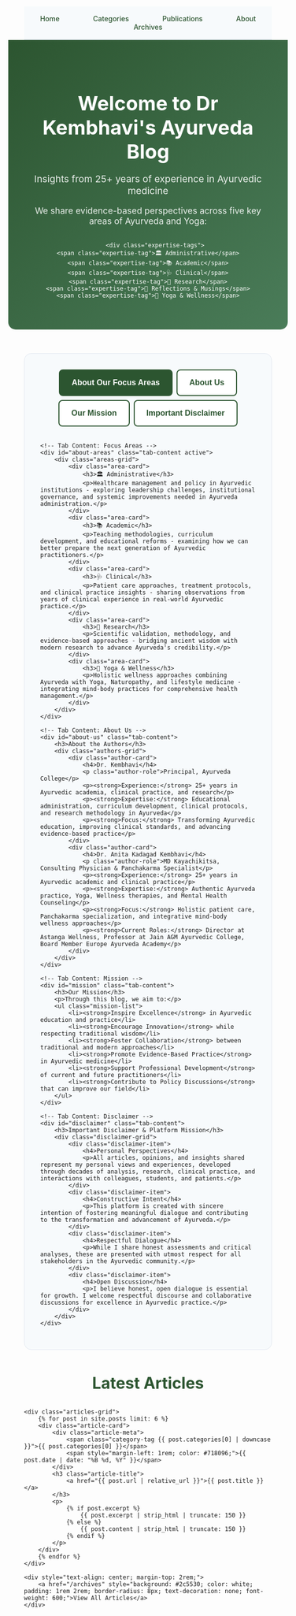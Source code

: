 ---
---

<style>
/* Inline CSS for immediate effect */
.hero-section {
  background: linear-gradient(135deg, #2c5530 0%, #4a7c59 100%);
  color: white;
  padding: 3rem 2rem;
  text-align: center;
  margin: -2rem -2rem 3rem -2rem;
  border-radius: 0 0 15px 15px;
}

.hero-content h1 {
  font-size: 2.5rem;
  font-weight: 700;
  margin-bottom: 1rem;
  color: white !important;
}

.hero-subtitle {
  font-size: 1.2rem;
  margin-bottom: 1rem;
  opacity: 0.9;
}

.hero-description {
  font-size: 1.1rem;
  margin-bottom: 2rem;
  opacity: 0.9;
}

.expertise-tags {
  display: flex;
  justify-content: center;
  flex-wrap: wrap;
  gap: 1rem;
  margin-top: 1.5rem;
}

.expertise-tag {
  background: rgba(255, 255, 255, 0.2);
  color: white;
  padding: 0.5rem 1rem;
  border-radius: 25px;
  font-weight: 500;
  border: 1px solid rgba(255, 255, 255, 0.3);
  backdrop-filter: blur(10px);
}

.info-tabs-section {
  background: #f7fafc;
  padding: 2rem;
  margin-bottom: 3rem;
  border-radius: 15px;
  border: 1px solid #e2e8f0;
}

.tab-buttons {
  display: flex;
  justify-content: center;
  margin-bottom: 2rem;
  flex-wrap: wrap;
  gap: 0.5rem;
}

.tab-btn {
  background: white;
  border: 2px solid #2c5530;
  padding: 1rem 1.5rem;
  font-size: 1rem;
  font-weight: 600;
  color: #2c5530;
  cursor: pointer;
  border-radius: 8px;
  transition: all 0.3s ease;
}

.tab-btn:hover {
  background: #2c5530;
  color: white;
}

.tab-btn.active {
  background: #2c5530;
  color: white;
}

.tab-content {
  display: none;
  background: white;
  padding: 2rem;
  border-radius: 10px;
  box-shadow: 0 2px 10px rgba(0,0,0,0.1);
}

.tab-content.active {
  display: block;
}

.areas-grid {
  display: grid;
  grid-template-columns: repeat(auto-fit, minmax(250px, 1fr));
  gap: 1.5rem;
}

.area-card {
  padding: 1.5rem;
  border-left: 4px solid #c17c47;
  background: #f7fafc;
  border-radius: 0 8px 8px 0;
}

.area-card h3 {
  font-size: 1.2rem;
  margin-bottom: 1rem;
  color: #2c5530;
}

.mission-list {
  list-style: none;
  padding-left: 0;
}

.mission-list li {
  padding: 0.5rem 0;
  padding-left: 2rem;
  position: relative;
}

.mission-list li::before {
  content: "✓";
  position: absolute;
  left: 0;
  color: #2c5530;
  font-weight: bold;
  font-size: 1.2rem;
}

.disclaimer-grid {
  display: grid;
  grid-template-columns: repeat(auto-fit, minmax(250px, 1fr));
  gap: 1rem;
}

.disclaimer-item {
  padding: 1rem;
  background: #f7fafc;
  border-radius: 8px;
  border-left: 4px solid #d4af37;
}

.disclaimer-item h4 {
  color: #c17c47;
  margin-bottom: 0.5rem;
}

.articles-section {
  margin-top: 3rem;
}

.articles-section h2 {
  text-align: center;
  font-size: 2rem;
  color: #2c5530;
  margin-bottom: 2rem;
}

.articles-grid {
  display: grid;
  grid-template-columns: repeat(auto-fit, minmax(300px, 1fr));
  gap: 2rem;
  margin-bottom: 2rem;
}

.article-card {
  background: white;
  border-radius: 10px;
  box-shadow: 0 2px 10px rgba(0,0,0,0.1);
  padding: 2rem;
  border-left: 4px solid #4a7c59;
  transition: transform 0.3s ease;
}

.article-card:hover {
  transform: translateY(-5px);
}

.article-title {
  font-size: 1.3rem;
  margin-bottom: 1rem;
}

.article-title a {
  color: #2c5530;
  text-decoration: none;
}

.article-meta {
  color: #718096;
  font-size: 0.9rem;
  margin-bottom: 1rem;
}

.category-tag {
  padding: 0.25rem 0.5rem;
  border-radius: 4px;
  font-size: 0.8rem;
  font-weight: 600;
  text-transform: uppercase;
}

.category-tag.administrative { background: #3182ce; color: white; }
.category-tag.academic { background: #38a169; color: white; }
.category-tag.clinical { background: #d69e2e; color: white; }
.category-tag.research { background: #9f7aea; color: white; }
.category-tag.blogging { background: #ed8936; color: white; }

/* Author Cards */
.authors-grid {
  display: grid;
  grid-template-columns: repeat(auto-fit, minmax(350px, 1fr));
  gap: 2rem;
}

.author-card {
  padding: 2rem;
  background: linear-gradient(135deg, #f7fafc 0%, #edf2f7 100%);
  border-radius: 15px;
  border-left: 6px solid #2c5530;
  box-shadow: 0 4px 15px rgba(0,0,0,0.1);
}

.author-card h4 {
  font-size: 1.5rem;
  color: #2c5530;
  margin-bottom: 0.5rem;
  font-weight: 700;
}

.author-role {
  font-size: 1.1rem;
  color: #c17c47;
  font-weight: 600;
  margin-bottom: 1rem;
  font-style: italic;
}

.qualification-list, .role-list {
  list-style: none;
  padding-left: 0;
  margin: 0.5rem 0;
}

.qualification-list li, .role-list li {
  padding: 0.3rem 0;
  padding-left: 1.5rem;
  position: relative;
  font-size: 0.95rem;
}

.qualification-list li::before {
  content: "🎓";
  position: absolute;
  left: 0;
  font-size: 1rem;
}

.role-list li::before {
  content: "🏥";
  position: absolute;
  left: 0;
  font-size: 1rem;
}

.qualifications, .author-card > p {
  margin-bottom: 1rem;
  line-height: 1.6;
}

/* Navigation styles */
nav {
  background: #f7fafc;
  padding: 1rem 0;
  text-align: center;
  margin-bottom: 2rem;
  border-bottom: 2px solid #e2e8f0;
}

nav a {
  color: #2c5530;
  text-decoration: none;
  margin: 0 1rem;
  font-weight: 500;
  padding: 0.5rem 1rem;
  border-radius: 5px;
  transition: all 0.3s ease;
}

nav a:hover {
  background: #2c5530;
  color: white;
}

@media (max-width: 768px) {
  .hero-content h1 { font-size: 2rem; }
  .expertise-tags { flex-direction: column; align-items: center; }
  .tab-buttons { flex-direction: column; align-items: center; }
  .tab-btn { width: 100%; max-width: 300px; }
  .areas-grid { grid-template-columns: 1fr; }
  .articles-grid { grid-template-columns: 1fr; }
}
</style>

<!-- Simple Navigation -->
<nav>
  <a href="/">Home</a>
  <a href="/categories">Categories</a>
  <a href="/publications">Publications</a>
  <a href="/about">About</a>
  <a href="/archives">Archives</a>
</nav>

<!-- Hero Section -->
<div class="hero-section">
    <div class="hero-content">
        <h1>Welcome to Dr Kembhavi's Ayurveda Blog</h1>
        <p class="hero-subtitle">Insights from 25+ years of experience in Ayurvedic medicine</p>
        <p class="hero-description">We share evidence-based perspectives across five key areas of Ayurveda and Yoga:</p>
        
        <div class="expertise-tags">
    <span class="expertise-tag">🏛️ Administrative</span>
    <span class="expertise-tag">📚 Academic</span>
    <span class="expertise-tag">🩺 Clinical</span>
    <span class="expertise-tag">🔬 Research</span>
    <span class="expertise-tag">🤔 Reflections & Musings</span>
    <span class="expertise-tag">🧘 Yoga & Wellness</span>
</div>
    </div>
</div>

<!-- Tabbed Information Section -->
<div class="info-tabs-section">
    <div class="tab-buttons">
        <button class="tab-btn active" onclick="openTab(event, 'about-areas')">About Our Focus Areas</button>
        <button class="tab-btn" onclick="openTab(event, 'about-us')">About Us</button>
        <button class="tab-btn" onclick="openTab(event, 'mission')">Our Mission</button>
        <button class="tab-btn" onclick="openTab(event, 'disclaimer')">Important Disclaimer</button>
    </div>
    
    <!-- Tab Content: Focus Areas -->
    <div id="about-areas" class="tab-content active">
        <div class="areas-grid">
            <div class="area-card">
                <h3>🏛️ Administrative</h3>
                <p>Healthcare management and policy in Ayurvedic institutions - exploring leadership challenges, institutional governance, and systemic improvements needed in Ayurveda administration.</p>
            </div>
            <div class="area-card">
                <h3>📚 Academic</h3>
                <p>Teaching methodologies, curriculum development, and educational reforms - examining how we can better prepare the next generation of Ayurvedic practitioners.</p>
            </div>
            <div class="area-card">
                <h3>🩺 Clinical</h3>
                <p>Patient care approaches, treatment protocols, and clinical practice insights - sharing observations from years of clinical experience in real-world Ayurvedic practice.</p>
            </div>
            <div class="area-card">
                <h3>🔬 Research</h3>
                <p>Scientific validation, methodology, and evidence-based approaches - bridging ancient wisdom with modern research to advance Ayurveda's credibility.</p>
            </div>
            <div class="area-card">
                <h3>🧘 Yoga & Wellness</h3>
                <p>Holistic wellness approaches combining Ayurveda with Yoga, Naturopathy, and lifestyle medicine - integrating mind-body practices for comprehensive health management.</p>
            </div>
        </div>
    </div>
    
    <!-- Tab Content: About Us -->
    <div id="about-us" class="tab-content">
        <h3>About the Authors</h3>
        <div class="authors-grid">
            <div class="author-card">
                <h4>Dr. Kembhavi</h4>
                <p class="author-role">Principal, Ayurveda College</p>
                <p><strong>Experience:</strong> 25+ years in Ayurvedic academia, clinical practice, and research</p>
                <p><strong>Expertise:</strong> Educational administration, curriculum development, clinical protocols, and research methodology in Ayurveda</p>
                <p><strong>Focus:</strong> Transforming Ayurvedic education, improving clinical standards, and advancing evidence-based practice</p>
            </div>
            <div class="author-card">
                <h4>Dr. Anita Kadagad Kembhavi</h4>
                <p class="author-role">MD Kayachikitsa, Consulting Physician & Panchakarma Specialist</p>
                <p><strong>Experience:</strong> 25+ years in Ayurvedic academic and clinical practice</p>
                <p><strong>Expertise:</strong> Authentic Ayurveda practice, Yoga, Wellness therapies, and Mental Health Counseling</p>
                <p><strong>Focus:</strong> Holistic patient care, Panchakarma specialization, and integrative mind-body wellness approaches</p>
                <p><strong>Current Roles:</strong> Director at Astanga Wellness, Professor at Jain AGM Ayurvedic College, Board Member Europe Ayurveda Academy</p>
            </div>
        </div>
    </div>
    
    <!-- Tab Content: Mission -->
    <div id="mission" class="tab-content">
        <h3>Our Mission</h3>
        <p>Through this blog, we aim to:</p>
        <ul class="mission-list">
            <li><strong>Inspire Excellence</strong> in Ayurvedic education and practice</li>
            <li><strong>Encourage Innovation</strong> while respecting traditional wisdom</li>
            <li><strong>Foster Collaboration</strong> between traditional and modern approaches</li>
            <li><strong>Promote Evidence-Based Practice</strong> in Ayurvedic medicine</li>
            <li><strong>Support Professional Development</strong> of current and future practitioners</li>
            <li><strong>Contribute to Policy Discussions</strong> that can improve our field</li>
        </ul>
    </div>
    
    <!-- Tab Content: Disclaimer -->
    <div id="disclaimer" class="tab-content">
        <h3>Important Disclaimer & Platform Mission</h3>
        <div class="disclaimer-grid">
            <div class="disclaimer-item">
                <h4>Personal Perspectives</h4>
                <p>All articles, opinions, and insights shared represent my personal views and experiences, developed through decades of analysis, research, clinical practice, and interactions with colleagues, students, and patients.</p>
            </div>
            <div class="disclaimer-item">
                <h4>Constructive Intent</h4>
                <p>This platform is created with sincere intention of fostering meaningful dialogue and contributing to the transformation and advancement of Ayurveda.</p>
            </div>
            <div class="disclaimer-item">
                <h4>Respectful Dialogue</h4>
                <p>While I share honest assessments and critical analyses, these are presented with utmost respect for all stakeholders in the Ayurvedic community.</p>
            </div>
            <div class="disclaimer-item">
                <h4>Open Discussion</h4>
                <p>I believe honest, open dialogue is essential for growth. I welcome respectful discourse and collaborative discussions for excellence in Ayurvedic practice.</p>
            </div>
        </div>
    </div>
</div>

<!-- Articles Section -->
<div class="articles-section">
    <h2>Latest Articles</h2>
    
    <div class="articles-grid">
        {% for post in site.posts limit: 6 %}
        <div class="article-card">
            <div class="article-meta">
                <span class="category-tag {{ post.categories[0] | downcase }}">{{ post.categories[0] }}</span>
                <span style="margin-left: 1rem; color: #718096;">{{ post.date | date: "%B %d, %Y" }}</span>
            </div>
            <h3 class="article-title">
                <a href="{{ post.url | relative_url }}">{{ post.title }}</a>
            </h3>
            <p>
                {% if post.excerpt %}
                    {{ post.excerpt | strip_html | truncate: 150 }}
                {% else %}
                    {{ post.content | strip_html | truncate: 150 }}
                {% endif %}
            </p>
        </div>
        {% endfor %}
    </div>
    
    <div style="text-align: center; margin-top: 2rem;">
        <a href="/archives" style="background: #2c5530; color: white; padding: 1rem 2rem; border-radius: 8px; text-decoration: none; font-weight: 600;">View All Articles</a>
    </div>
</div>

<script>
function openTab(evt, tabName) {
    var i, tabcontent, tablinks;
    
    // Hide all tab content
    tabcontent = document.getElementsByClassName("tab-content");
    for (i = 0; i < tabcontent.length; i++) {
        tabcontent[i].classList.remove("active");
    }
    
    // Remove active class from all tab buttons
    tablinks = document.getElementsByClassName("tab-btn");
    for (i = 0; i < tablinks.length; i++) {
        tablinks[i].classList.remove("active");
    }
    
    // Show selected tab and mark button as active
    document.getElementById(tabName).classList.add("active");
    evt.currentTarget.classList.add("active");
}
</script>
